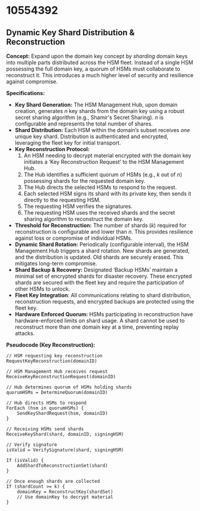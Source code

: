 # 10554392

## Dynamic Key Shard Distribution & Reconstruction

**Concept:** Expand upon the domain key concept by *sharding* domain keys into multiple parts distributed across the HSM fleet. Instead of a single HSM possessing the full domain key, a quorum of HSMs must collaborate to reconstruct it. This introduces a much higher level of security and resilience against compromise.

**Specifications:**

*   **Key Shard Generation:** The HSM Management Hub, upon domain creation, generates *n* key shards from the domain key using a robust secret sharing algorithm (e.g., Shamir's Secret Sharing). *n* is configurable and represents the total number of shares.
*   **Shard Distribution:** Each HSM within the domain’s subset receives *one* unique key shard. Distribution is authenticated and encrypted, leveraging the fleet key for initial transport.
*   **Key Reconstruction Protocol:**
    1.  An HSM needing to decrypt material encrypted with the domain key initiates a ‘Key Reconstruction Request’ to the HSM Management Hub.
    2.  The Hub identifies a sufficient quorum of HSMs (e.g., *k* out of *n*) possessing shards for the requested domain key.
    3.  The Hub directs the selected HSMs to respond to the request.
    4.  Each selected HSM signs its shard with its private key, then sends it directly to the requesting HSM.
    5.  The requesting HSM verifies the signatures.
    6.  The requesting HSM uses the received shards and the secret sharing algorithm to reconstruct the domain key.
*   **Threshold for Reconstruction:** The number of shards (*k*) required for reconstruction is configurable and lower than *n*. This provides resilience against loss or compromise of individual HSMs.
*   **Dynamic Shard Rotation:** Periodically (configurable interval), the HSM Management Hub triggers a shard rotation. New shards are generated, and the distribution is updated. Old shards are securely erased. This mitigates long-term compromise.
*   **Shard Backup & Recovery:** Designated ‘Backup HSMs’ maintain a minimal set of encrypted shards for disaster recovery. These encrypted shards are secured with the fleet key and require the participation of other HSMs to unlock.
*   **Fleet Key Integration**: All communications relating to shard distribution, reconstruction requests, and encrypted backups are protected using the fleet key.
*   **Hardware Enforced Quorum:** HSMs participating in reconstruction have hardware-enforced limits on shard usage. A shard cannot be used to reconstruct more than one domain key at a time, preventing replay attacks.

**Pseudocode (Key Reconstruction):**

```
// HSM requesting key reconstruction
RequestKeyReconstruction(domainID)

// HSM Management Hub receives request
ReceiveKeyReconstructionRequest(domainID)

// Hub determines quorum of HSMs holding shards
quorumHSMs = DetermineQuorum(domainID)

// Hub directs HSMs to respond
ForEach (hsm in quorumHSMs) {
    SendKeyShardRequest(hsm, domainID)
}

// Receiving HSMs send shards
ReceiveKeyShard(shard, domainID, signingHSM)

// Verify signature
isValid = VerifySignature(shard, signingHSM)

If (isValid) {
    AddShardToReconstructionSet(shard)
}

// Once enough shards are collected
If (shardCount >= k) {
    domainKey = ReconstructKey(shardSet)
    // Use domainKey to decrypt material
}
```